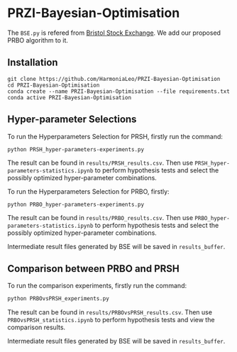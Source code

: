 # PRZI-Bayesian-Optimisation

The `BSE.py` is refered from [Bristol Stock Exchange](https://github.com/davecliff/BristolStockExchange). We add our proposed PRBO algorithm to it. 

## Installation

```shell
git clone https://github.com/HarmoniaLeo/PRZI-Bayesian-Optimisation
cd PRZI-Bayesian-Optimisation
conda create --name PRZI-Bayesian-Optimisation --file requirements.txt
conda active PRZI-Bayesian-Optimisation
```

## Hyper-parameter Selections

To run the Hyperparameters Selection for PRSH, firstly run the command: 

```shell
python PRSH_hyper-parameters-experiments.py
```

The result can be found in `results/PRSH_results.csv`. Then use `PRSH_hyper-parameters-statistics.ipynb` to perform hypothesis tests and select the possibly optimized hyper-parameter combinations. 

To run the Hyperparameters Selection for PRBO, firstly: 

```shell
python PRBO_hyper-parameters-experiments.py
```

The result can be found in `results/PRBO_results.csv`. Then use `PRBO_hyper-parameters-statistics.ipynb` to perform hypothesis tests and select the possibly optimized hyper-parameter combinations. 

Intermediate result files generated by BSE will be saved in `results_buffer`. 

## Comparison between PRBO and PRSH

To run the comparison experiments, firstly run the command: 

```python
python PRBOvsPRSH_experiments.py
```

The result can be found in `results/PRBOvsPRSH_results.csv`. Then use `PRBOvsPRSH_statistics.ipynb` to perform hypothesis tests and view the comparison results. 

Intermediate result files generated by BSE will be saved in `results_buffer`. 

